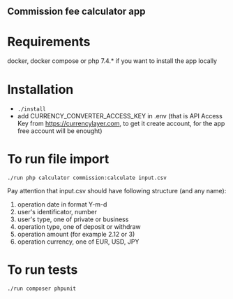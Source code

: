 ## Commission fee calculator app

# Requirements
docker, docker compose or php 7.4.* if you want to install the app locally

# Installation
- `./install`
- add CURRENCY_CONVERTER_ACCESS_KEY in .env (that is API Access Key from https://currencylayer.com, to get it create account, for the app free account will be enought)

# To run file import
`./run php calculator commission:calculate input.csv`

Pay attention that input.csv should have following structure (and any name):

1) operation date in format Y-m-d
2) user's identificator, number
3) user's type, one of private or business
4) operation type, one of deposit or withdraw
5) operation amount (for example 2.12 or 3)
6) operation currency, one of EUR, USD, JPY

# To run tests
`./run composer phpunit`
